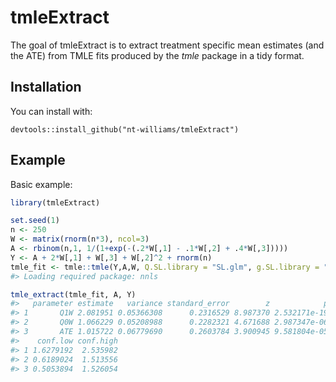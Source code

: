 
<!-- README.md is generated from README.Rmd. Please edit that file -->

# tmleExtract

The goal of tmleExtract is to extract treatment specific mean estimates
(and the ATE) from TMLE fits produced by the *tmle* package in a tidy
format.

## Installation

You can install with:

`devtools::install_github("nt-williams/tmleExtract")`

## Example

Basic example:

``` r
library(tmleExtract)

set.seed(1)
n <- 250
W <- matrix(rnorm(n*3), ncol=3)
A <- rbinom(n,1, 1/(1+exp(-(.2*W[,1] - .1*W[,2] + .4*W[,3]))))
Y <- A + 2*W[,1] + W[,3] + W[,2]^2 + rnorm(n)
tmle_fit <- tmle::tmle(Y,A,W, Q.SL.library = "SL.glm", g.SL.library = "SL.glm")
#> Loading required package: nnls

tmle_extract(tmle_fit, A, Y)
#>   parameter estimate   variance standard_error        z            p
#> 1       Q1W 2.081951 0.05366308      0.2316529 8.987370 2.532171e-19
#> 2       Q0W 1.066229 0.05208988      0.2282321 4.671688 2.987347e-06
#> 3       ATE 1.015722 0.06779690      0.2603784 3.900945 9.581804e-05
#>    conf.low conf.high
#> 1 1.6279192  2.535982
#> 2 0.6189024  1.513556
#> 3 0.5053894  1.526054
```
